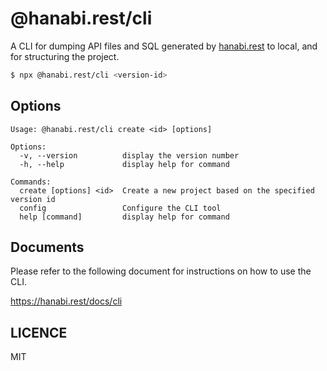 # @hanabi.rest/cli

A CLI for dumping API files and SQL generated by [hanabi.rest](https://hanabi.rest) to local, and for structuring the project.

```bash
$ npx @hanabi.rest/cli <version-id>
```

## Options

```
Usage: @hanabi.rest/cli create <id> [options]

Options:
  -v, --version          display the version number
  -h, --help             display help for command

Commands:
  create [options] <id>  Create a new project based on the specified version id
  config                 Configure the CLI tool
  help [command]         display help for command
```

## Documents

Please refer to the following document for instructions on how to use the CLI.

https://hanabi.rest/docs/cli

## LICENCE

MIT
